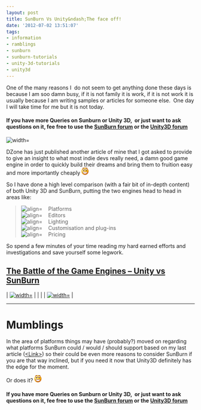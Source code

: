 ```yaml
---
layout: post
title: SunBurn Vs Unity&ndash;The face off!
date: '2012-07-02 13:51:07'
tags:
- information
- ramblings
- sunburn
- sunburn-tutorials
- unity-3d-tutorials
- unity3d
---
```


One of the many reasons I&nbsp; do not seem to get anything done these days is because I am soo damn busy, if it is not family it is work, if it is not work it is usually because I am writing samples or articles for someone else.&nbsp; One day I will take time for me but it is not today.

#### If you have more Queries on Sunburn or Unity 3D, &nbsp;or just want to ask questions on it, fee free to use the&nbsp;[SunBurn forum](http://darkgenesis.zenithmoon.com/forums/forum/sunburn/ "SunBurn blog post forum on Dark Genesis")&nbsp;or the [Unity3D forum](http://darkgenesis.zenithmoon.com/forums/forum/unity3d/ "Unity 3D blog post forum")

![width=](http://architects.dzone.com/sites/all/themes/dzone2012/images/mh_dzone_logo.jpg)

DZone has just published another article of mine that I got asked to provide to give an insight to what most indie devs really need, a damn good game engine in order to quickly build their dreams and bring them to fruition easy and more importantly cheaply ![Open-mouthed smile](/Images/wordpress/2012/07/wlEmoticon-openmouthedsmile15.png)

So I have done a high level comparison (with a fair bit of in-depth content)&nbsp; of both Unity 3D and SunBurn, putting the two engines head to head in areas like:

> ![align=](http://www.dotnetscraps.com/samples/bullets/035.gif)&nbsp;&nbsp;&nbsp; Platforms  
> ![align=](http://www.dotnetscraps.com/samples/bullets/035.gif)&nbsp;&nbsp;&nbsp; Editors  
> ![align=](http://www.dotnetscraps.com/samples/bullets/035.gif)&nbsp;&nbsp;&nbsp; Lighting  
> ![align=](http://www.dotnetscraps.com/samples/bullets/035.gif)&nbsp;&nbsp;&nbsp; Customisation and plug-ins  
> ![align=](http://www.dotnetscraps.com/samples/bullets/035.gif)&nbsp;&nbsp;&nbsp; Pricing

So spend a few minutes of your time reading my hard earned efforts and investigations and save yourself some legwork.

## [The Battle of the Game Engines – Unity vs SunBurn](http://architects.dzone.com/articles/battle-game-engines-%E2%80%93-unity-vs)

| [![ width=](https://encrypted-tbn1.google.com/images?q=tbn:ANd9GcS8qgpINg0A2wOrBWD2_qG3TwMk6-NHZheidfk9HPEIldLu9IEUhw)](http://www.synapsegaming.com/products/sunburn/engine/) | |
| | [![ width=](http://download.unity3d.com/images/unity-logo.png)](http://unity3d.com/unity/) |

* * *

# Mumblings

In the area of platforms things may have (probably?) moved on regarding what platforms SunBurn could / would / should support based on my last article ([\<Link\>](http://darkgenesis.zenithmoon.com/?p=643)) so their could be even more reasons to consider SunBurn if you are that way inclined, but if you need it now that Unity3D definitely has the edge for the moment.

Or does it? ![Open-mouthed smile](/Images/wordpress/2012/07/wlEmoticon-openmouthedsmile15.png)

#### If you have more Queries on Sunburn or Unity 3D, &nbsp;or just want to ask questions on it, fee free to use the&nbsp;[SunBurn forum](http://darkgenesis.zenithmoon.com/forums/forum/sunburn/ "SunBurn blog post forum on Dark Genesis")&nbsp;or the&nbsp;[Unity3D forum](http://darkgenesis.zenithmoon.com/forums/forum/unity3d/ "Unity 3D blog post forum")
